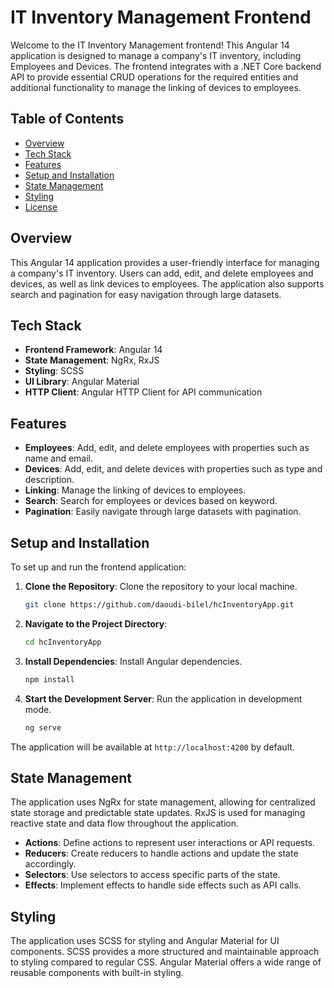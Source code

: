# IT Inventory Management Frontend

Welcome to the IT Inventory Management frontend! This Angular 14 application is designed to manage a company's IT inventory, including Employees and Devices. The frontend integrates with a .NET Core backend API to provide essential CRUD operations for the required entities and additional functionality to manage the linking of devices to employees.

## Table of Contents

- [Overview](#overview)
- [Tech Stack](#tech-stack)
- [Features](#features)
- [Setup and Installation](#setup-and-installation)
- [State Management](#state-management)
- [Styling](#styling)
- [License](#license)

## Overview

This Angular 14 application provides a user-friendly interface for managing a company's IT inventory. Users can add, edit, and delete employees and devices, as well as link devices to employees. The application also supports search and pagination for easy navigation through large datasets.

## Tech Stack

- **Frontend Framework**: Angular 14
- **State Management**: NgRx, RxJS
- **Styling**: SCSS
- **UI Library**: Angular Material
- **HTTP Client**: Angular HTTP Client for API communication

## Features

- **Employees**: Add, edit, and delete employees with properties such as name and email.
- **Devices**: Add, edit, and delete devices with properties such as type and description.
- **Linking**: Manage the linking of devices to employees.
- **Search**: Search for employees or devices based on keyword.
- **Pagination**: Easily navigate through large datasets with pagination.

## Setup and Installation

To set up and run the frontend application:

1. **Clone the Repository**: Clone the repository to your local machine.
    ```bash
    git clone https://github.com/daoudi-bilel/hcInventoryApp.git
    ```

2. **Navigate to the Project Directory**: 
    ```bash
    cd hcInventoryApp
    ```

3. **Install Dependencies**: Install Angular dependencies.
    ```bash
    npm install
    ```

4. **Start the Development Server**: Run the application in development mode.
    ```bash
    ng serve
    ```

The application will be available at `http://localhost:4200` by default.

## State Management

The application uses NgRx for state management, allowing for centralized state storage and predictable state updates. RxJS is used for managing reactive state and data flow throughout the application.

- **Actions**: Define actions to represent user interactions or API requests.
- **Reducers**: Create reducers to handle actions and update the state accordingly.
- **Selectors**: Use selectors to access specific parts of the state.
- **Effects**: Implement effects to handle side effects such as API calls.

## Styling

The application uses SCSS for styling and Angular Material for UI components. SCSS provides a more structured and maintainable approach to styling compared to regular CSS. Angular Material offers a wide range of reusable components with built-in styling.
